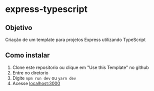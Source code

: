 # express-typescript


## Objetivo
Criação de um template para projetos Express utilizando TypeScript

## Como instalar
1. Clone este repositorio ou clique em "Use this Template" no github
2. Entre no diretorio
3. Digite ```npm run dev``` ou ```yarn dev```
4. Acesse [localhost:3000](http://localhost:3000)
